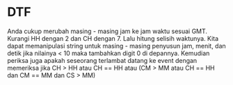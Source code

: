 # DTF

Anda cukup merubah masing - masing jam ke jam waktu sesuai GMT. Kurangi HH dengan 2 dan CH dengan 7. Lalu hitung selisih waktunya. Kita dapat memanipulasi string untuk masing - masing penyusun jam, menit, dan detik jika nilainya < 10 maka tambahkan digit 0 di depannya. Kemudian periksa juga apakah seseorang terlambat datang ke event dengan memeriksa jika CH > HH atau CH == HH atau (CM > MM atau CH == HH dan CM == MM dan CS > MM)
